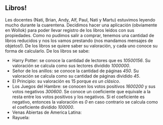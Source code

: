 ## Libros!

Les docentes (Nati, Brian, Andy, Alf, Paul, Nati y Martu) estuvimos leyendo mucho durante la cuarentena. Decidimos hacer una aplicación (obviamente en Wollok) para poder llevar registro de los libros leídos con sus propiedades. Como no pudimos salir a comprar, tenemos una cantidad de libros reducidos y nos los vamos prestando (nos mandamos mensajes de objetos!). De los libros se quiere saber su valoración, y cada uno conoce su forma de calcularlo.
De los libros se sabe:
* Harry Potter: se conoce la cantidad de lectores que es _10500156_. Su valoración se calcula como sus lectores dividido _1000000_.
* Señor de los anillos: se conoce la cantidad de páginas _450_. Su valoración se calcula como su cantidad de páginas dividido _45_.
* El Principio: su valoración es 15 porque _es un clásico_. 
* Los Juegos del Hambre: se conocen los votos positivos _1600200_ y sus votos negativos _300600_. Se conoce un coeficiente que equivale a la resta entre los votos positivos y los negativos. Si el coeficiente es negativo, entonces la valoración es _0_ en caso contrario se calcula como el coeficiente dividido _100000_.
* Venas Abiertas de America Latina: 
* Rayuela: 
